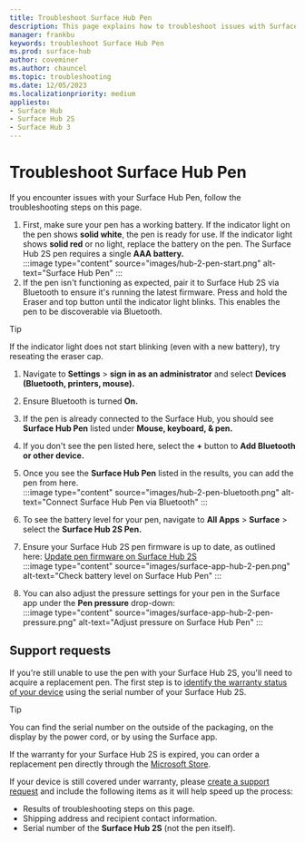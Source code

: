 ```yaml
---
title: Troubleshoot Surface Hub Pen
description: This page explains how to troubleshoot issues with Surface Hub Pen 
manager: frankbu
keywords: troubleshoot Surface Hub Pen
ms.prod: surface-hub
author: coveminer
ms.author: chauncel
ms.topic: troubleshooting
ms.date: 12/05/2023
ms.localizationpriority: medium
appliesto:
- Surface Hub
- Surface Hub 2S
- Surface Hub 3
---
```


# Troubleshoot Surface Hub Pen

If you encounter issues with your Surface Hub Pen, follow the troubleshooting steps on this page.

1. First, make sure your pen has a working battery. If the indicator light on the pen shows **solid white**, the pen is ready for use. If the indicator light shows **solid red** or no light, replace the battery on the pen. The Surface Hub 2S pen requires a single **AAA battery.**<br>
:::image type="content" source="images/hub-2-pen-start.png" alt-text="Surface Hub Pen" :::
2. If the pen isn't functioning as expected, pair it to Surface Hub 2S via Bluetooth to ensure it's running the latest firmware. Press and hold the Eraser and top button until the indicator light blinks. This enables the pen to be discoverable via Bluetooth.

> [!TIP]
> If the indicator light does not start blinking (even with a new battery), try reseating the eraser cap.

1. Navigate to **Settings** > **sign in as an administrator** and select **Devices (Bluetooth, printers, mouse).**
2. Ensure Bluetooth is turned **On.**
3. If the pen is already connected to the Surface Hub, you should see **Surface Hub Pen** listed under **Mouse, keyboard, & pen.**
4. If you don't see the pen listed here, select the **+** button to **Add Bluetooth or other device.**
5. Once you see the **Surface Hub Pen** listed in the results, you can add the pen from here.<br>
:::image type="content" source="images/hub-2-pen-bluetooth.png" alt-text="Connect Surface Hub Pen via Bluetooth" :::

6. To see the battery level for your pen, navigate to **All Apps** > **Surface** > select the **Surface Hub 2S Pen.**
7. Ensure your Surface Hub 2S pen firmware is up to date, as outlined here: [Update pen firmware on Surface Hub 2S](surface-hub-2s-pen-firmware.md)<br>
:::image type="content" source="images/surface-app-hub-2-pen.png" alt-text="Check battery level on Surface Hub Pen" :::

8. You can also adjust the pressure settings for your pen in the Surface app under the **Pen pressure** drop-down:<br>
:::image type="content" source="images/surface-app-hub-2-pen-pressure.png" alt-text="Adjust pressure on Surface Hub Pen" :::

## Support requests

If you're still unable to use the pen with your Surface Hub 2S, you'll need to acquire a replacement pen. The first step is to [identify the warranty status of your device](https://mybusinessservice.surface.com/en-US/CheckWarranty/CheckWarranty) using the serial number of your Surface Hub 2S.

> [!TIP]
> You can find the serial number on the outside of the packaging, on the display by the power cord, or by using the Surface app.

If the warranty for your Surface Hub 2S is expired, you can order a replacement pen directly through the [Microsoft Store](https://www.microsoft.com/d/surface-hub-2-pen/943fmjbs4k86?atc=true&rtc=1).

If your device is still covered under warranty, please [create a support request](https://support.serviceshub.microsoft.com/supportforbusiness/onboarding) and include the following items as it will help speed up the process:

- Results of troubleshooting steps on this page.
- Shipping address and recipient contact information.
- Serial number of the **Surface Hub 2S** (not the pen itself).
